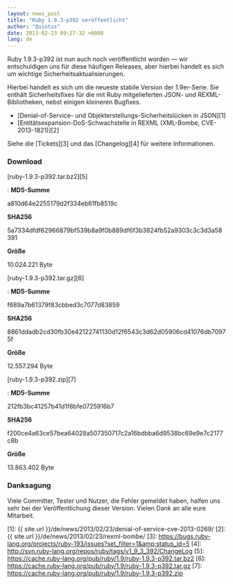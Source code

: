 ```yaml
---
layout: news_post
title: "Ruby 1.9.3-p392 veröffentlicht"
author: "Quintus"
date: 2013-02-23 09:27:32 +0000
lang: de
---
```


Ruby 1.9.3-p392 ist nun auch noch veröffentlicht worden — wir
entschuldigen uns für diese häufigen Releases, aber hierbei handelt es
sich um wichtige Sicherheitsaktualisierungen.

Hierbei handelt es sich um die neueste stabile Version der 1.9er-Serie.
Sie enthält Sicherheitsfixes für die mit Ruby mitgelieferten JSON- und
REXML-Bibliotheken, nebst einigen kleineren Bugfixes.

* [Denial-of-Service- und Objekterstellungs-Sicherheitslücken in
  JSON][1]
* [Entitätsexpansion-DoS-Schwachstelle in REXML (XML-Bombe,
  CVE-2013-1821)][2]

Siehe die [Tickets][3] und das [Changelog][4] für weitere Informationen.

### Download

[ruby-1.9.3-p392.tar.bz2][5]

: **MD5-Summe**

  a810d64e2255179d2f334eb61fb8519c

  **SHA256**

  5a7334dfdf62966879bf539b8a9f0b889df6f3b3824fb52a9303c3c3d3a58391

  **Größe**

  10\.024.221 Byte

[ruby-1.9.3-p392.tar.gz][6]

: **MD5-Summe**

  f689a7b61379f83cbbed3c7077d83859

  **SHA256**

  8861ddadb2cd30fb30e42122741130d12f6543c3d62d05906cd41076db70975f

  **Größe**

  12\.557.294 Byte

[ruby-1.9.3-p392.zip][7]

: **MD5-Summe**

  212fb3bc41257b41d1f8bfe0725916b7

  **SHA256**

  f200ce4a63ce57bea64028a507350717c2a16bdbba6d9538bc69e9e7c2177c8b

  **Größe**

  13\.863.402 Byte

### Danksagung

Viele Committer, Tester und Nutzer, die Fehler gemeldet haben, halfen uns
sehr bei der Veröffentlichung dieser Version. Vielen Dank an alle eure
Mitarbeit.



[1]: {{ site.url }}/de/news/2013/02/23/denial-of-service-cve-2013-0269/
[2]: {{ site.url }}/de/news/2013/02/23/rexml-bombe/
[3]: https://bugs.ruby-lang.org/projects/ruby-193/issues?set_filter=1&amp;status_id=5
[4]: http://svn.ruby-lang.org/repos/ruby/tags/v1_9_3_392/ChangeLog
[5]: https://cache.ruby-lang.org/pub/ruby/1.9/ruby-1.9.3-p392.tar.bz2
[6]: https://cache.ruby-lang.org/pub/ruby/1.9/ruby-1.9.3-p392.tar.gz
[7]: https://cache.ruby-lang.org/pub/ruby/1.9/ruby-1.9.3-p392.zip
